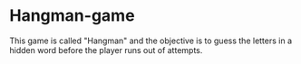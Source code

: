 # Hangman-game
This game is called "Hangman" and the objective is to guess the letters in a hidden word before the player runs out of attempts.
